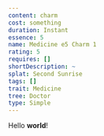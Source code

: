```yaml
---
content: charm
cost: something
duration: Instant
essence: 5
name: Medicine e5 Charm 1
rating: 5
requires: []
shortDescription: ~
splat: Second Sunrise
tags: []
trait: Medicine
tree: Doctor
type: Simple
---
```


Hello **world**!
